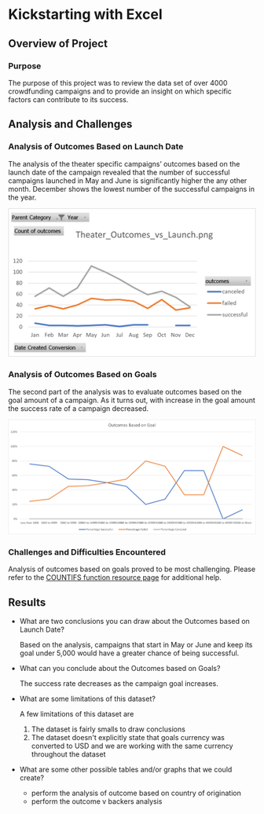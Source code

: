 # Kickstarting with Excel

## Overview of Project

### Purpose
The purpose of this project was to review the data set of over 4000 crowdfunding campaigns and to provide an insight on which specific factors can contribute to its success. 

## Analysis and Challenges

### Analysis of Outcomes Based on Launch Date
The analysis of the theater specific campaigns’ outcomes based on the launch date of the campaign revealed that the number of successful campaigns launched in May and June is significantly higher the any other month. December shows the lowest number of the successful campaigns in the year. 

![Chart1](https://github.com/OlgaOMir/Kickstarter_Analysis/blob/main/Resources/Theater_Outcomes_vs_Launch.png)
### Analysis of Outcomes Based on Goals
The second part of the analysis was to evaluate outcomes based on the goal amount of a campaign. As it turns out, with increase in the goal amount the success rate of a campaign decreased. 

![Chart2](https://github.com/OlgaOMir/Kickstarter_Analysis/blob/main/Resources/Outcomes_vs_Goals.png)

### Challenges and Difficulties Encountered
Analysis of outcomes based on goals proved to be most challenging. Please refer to the [COUNTIFS function resource page](https://support.microsoft.com/en-us/office/countifs-function-dda3dc6e-f74e-4aee-88bc-aa8c2a866842) for additional help.  

## Results

- What are two conclusions you can draw about the Outcomes based on Launch Date?
     
     Based on the analysis, campaigns that start in May or June and keep its goal under 5,000 would have a greater chance of being successful. 
- What can you conclude about the Outcomes based on Goals?

     The success rate decreases as the campaign goal increases. 
- What are some limitations of this dataset?
     
     A few limitations of this dataset are
     1. The dataset is fairly smalls to draw conclusions
     2. The dataset doesn't explicitly state that goals currency was converted to USD and we are working with the same currency throughout the dataset

- What are some other possible tables and/or graphs that we could create?

     - perform the analysis of outcome based on country of origination
     - perform the outcome v backers analysis
